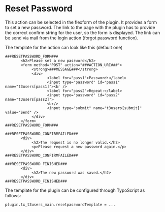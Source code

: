 Reset Password
==============

This action can be selected in the flexform of the plugin. It provides a form to set a new password. The link to the page with the plugin has to provide the correct confirm string for the user, so the form is displayed. The link can be send via mail from the login action (forgot password function).

The template for the action can look like this (default one)

~~~~ {.sourceCode .html}
###RESETPASSWORD_FORM###
       <h2>Please set a new password</h2>
       <form method="POST" action="###ACTION_URI###">
            <strong>###MESSAGE###</strong>
            <div>
                   <label for="pass1">Password:</label>
                   <input type="password" id="pass1" name="t3users[pass1]"><br />
                   <label for="pass2">Repeat:</label>
                   <input type="password" id="pass2" name="t3users[pass2]">
                   <br/>
                   <input type="submit" name="t3users[submit]" value="Send" />
            </div>
       </form>
###RESETPASSWORD_FORM###

###RESETPASSWORD_CONFIRMFAILED###
       <div>
            <h2>The request is no longer valid.</h2>
            <p>Please request a new password again.</p>
       </div>
###RESETPASSWORD_CONFIRMFAILED###

###RESETPASSWORD_FINISHED###
       <div>
            <h2>The new password was saved.</h2>
       </div>
###RESETPASSWORD_FINISHED###
~~~~

The template for the plugin can be configured through TypoScript as follows:

~~~~ {.sourceCode .ts}
plugin.tx_t3users_main.resetpasswordTemplate = ...
~~~~
